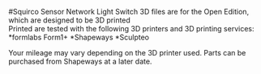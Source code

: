 #Squirco Sensor Network Light Switch
3D files are for the Open Edition, which are designed to be 3D printed  
Printed are tested with the following 3D printers and 3D printing services:
*formlabs Form1+
*Shapeways
*Sculpteo

Your mileage may vary depending on the 3D printer used. Parts can be purchased from Shapeways at a later date.
